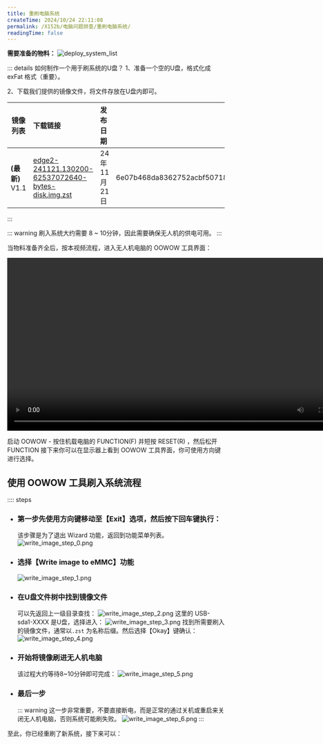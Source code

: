 ```yaml
---
title: 重刷电脑系统
createTime: 2024/10/24 22:11:08
permalink: /X152b/电脑问题排查/重刷电脑系统/
readingTime: false
---
```


**需要准备的物料：**
![deploy_system_list](https://emnavi-doc-img.oss-cn-beijing.aliyuncs.com/emnavi_assets/intro/deploy_system_list.png)

::: details 如何制作一个用于刷系统的U盘？
1、准备一个空的U盘，格式化成 exFat 格式（重要）。

2、下载我们提供的镜像文件，将文件存放在U盘内即可。

| 镜像列表        | 下载链接       |    发布日期    |   SHA256校验码  |
| ------------- |:------------- |:------------- |:-------------:|
| **(最新)** V1.1    | [edge2-241121.130200-62537072640-bytes-disk.img.zst](http://file.emnavi.tech/edge2/edge2-241121.130200-62537072640-bytes-disk.img.zst) | 24年11月21日 | 6e07b468da8362752acbf507189c350180199b8e85f61439f86d86539b108b0e |

:::

::: warning 刷入系统大约需要 8 ~ 10分钟，因此需要确保无人机的供电可用。
:::

当物料准备齐全后，按本视频流程，进入无人机电脑的 OOWOW 工具界面：
<!-- TODO(Derkai): 这里差一张电脑上各个接口按钮的示意图 -->

<div>
<video width="800" controls>
    <source src="https://emnavi-doc-img.oss-cn-beijing.aliyuncs.com/emnavi_video/intro/entry_oowow.mp4" type="video/mp4" />
    您的浏览器不支持 video 标签。
</video>
</div>

启动 OOWOW - 按住机载电脑的 FUNCTION(F) 并短按 RESET(R) ，然后松开 FUNCTION
接下来你可以在显示器上看到 OOWOW 工具界面，你可使用方向键进行选择。

## 使用 OOWOW 工具刷入系统流程 
:::: steps

- ### 第一步先使用方向键移动至【Exit】选项，然后按下回车键执行：
    该步骤是为了退出 Wizard 功能，返回到功能菜单列表。
    ![write_image_step_0.png](https://emnavi-doc-img.oss-cn-beijing.aliyuncs.com/emnavi_assets/intro/write_image_step_0.png)

- ### 选择【Write image to eMMC】功能
    ![write_image_step_1.png](https://emnavi-doc-img.oss-cn-beijing.aliyuncs.com/emnavi_assets/intro/write_image_step_1.png)

- ### 在U盘文件树中找到镜像文件
    可以先返回上一级目录查找：
    ![write_image_step_2.png](https://emnavi-doc-img.oss-cn-beijing.aliyuncs.com/emnavi_assets/intro/write_image_step_2.png)
    这里的 USB-sda1-XXXX 是U盘，选择进入：
    ![write_image_step_3.png](https://emnavi-doc-img.oss-cn-beijing.aliyuncs.com/emnavi_assets/intro/write_image_step_3.png)
    找到所需要刷入的镜像文件，通常以`.zst` 为名称后缀。然后选择【Okay】键确认：
    ![write_image_step_4.png](https://emnavi-doc-img.oss-cn-beijing.aliyuncs.com/emnavi_assets/intro/write_image_step_4.png)


- ### 开始将镜像刷进无人机电脑
    该过程大约等待8~10分钟即可完成：
    ![write_image_step_5.png](https://emnavi-doc-img.oss-cn-beijing.aliyuncs.com/emnavi_assets/intro/write_image_step_5.png)

- ### 最后一步
    ::: warning 这一步非常重要，不要直接断电，而是正常的通过关机或重启来关闭无人机电脑，否则系统可能刷失败。
    ![write_image_step_6.png](https://emnavi-doc-img.oss-cn-beijing.aliyuncs.com/emnavi_assets/intro/write_image_step_6.png)
    :::

至此，你已经重刷了新系统，接下来可以：
<LinkCard title="重新配置远程访问" href="/X152b/配置远程访问/" > </LinkCard>
